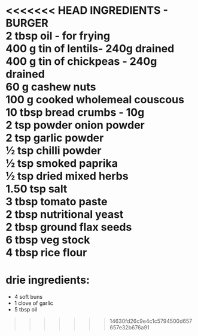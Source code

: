 <<<<<<< HEAD
INGREDIENTS - BURGER <br>
 2 tbsp oil - for frying <br>
 400 g tin of lentils- 240g drained <br>
 400 g tin of chickpeas - 240g drained <br>
 60 g cashew nuts <br>
 100 g cooked wholemeal couscous <br>
 10 tbsp bread crumbs - 10g <br>
 2 tsp powder onion powder<br>
 2 tsp garlic powder<br>
 ½ tsp chilli powder<br>
 ½ tsp smoked paprika<br>
 ½ tsp dried mixed herbs<br>
 1.50 tsp salt <br>
 3 tbsp tomato paste <br>
 2 tbsp nutritional yeast<br>
 2 tbsp ground flax seeds<br>
 6 tbsp veg stock<br>
 4 tbsp rice flour<br>
=======
# drie ingredients:

- 4 soft buns
- 1 clove of garlic 
- 5 tbsp oil

>>>>>>> 14630fd26c9e4c1c5794500d657657e32b676a91
